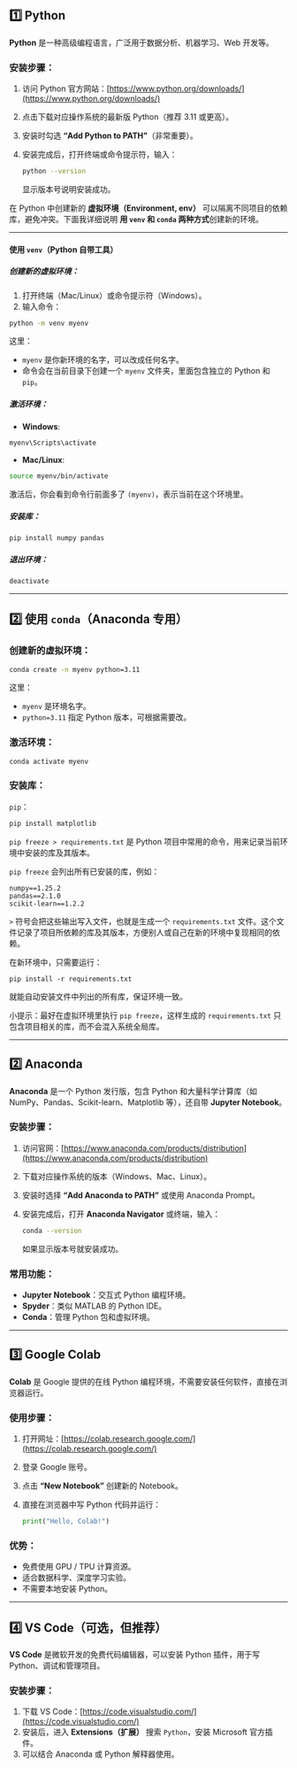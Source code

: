 ## 1️⃣ Python

**Python** 是一种高级编程语言，广泛用于数据分析、机器学习、Web 开发等。

### 安装步骤：

1. 访问 Python 官方网站：[https://www.python.org/downloads/](https://www.python.org/downloads/)
2. 点击下载对应操作系统的最新版 Python（推荐 3.11 或更高）。
3. 安装时勾选 **“Add Python to PATH”**（非常重要）。
4. 安装完成后，打开终端或命令提示符，输入：

   ```bash
   python --version
   ```

   显示版本号说明安装成功。


在 Python 中创建新的 **虚拟环境（Environment, env）** 可以隔离不同项目的依赖库，避免冲突。下面我详细说明 **用 `venv` 和 `conda` 两种方式**创建新的环境。

---

#### 使用 `venv`（Python 自带工具）

##### 创建新的虚拟环境：

1. 打开终端（Mac/Linux）或命令提示符（Windows）。
2. 输入命令：

```bash
python -m venv myenv
```

这里：

* `myenv` 是你新环境的名字，可以改成任何名字。
* 命令会在当前目录下创建一个 `myenv` 文件夹，里面包含独立的 Python 和 `pip`。

##### 激活环境：

* **Windows**:

```bash
myenv\Scripts\activate
```

* **Mac/Linux**:

```bash
source myenv/bin/activate
```

激活后，你会看到命令行前面多了 `(myenv)`，表示当前在这个环境里。

##### 安装库：

```bash
pip install numpy pandas
```

##### 退出环境：

```bash
deactivate
```

---

## 2️⃣ 使用 `conda`（Anaconda 专用）

### 创建新的虚拟环境：

```bash
conda create -n myenv python=3.11
```

这里：

* `myenv` 是环境名字。
* `python=3.11` 指定 Python 版本，可根据需要改。

### 激活环境：

```bash
conda activate myenv
```

### 安装库：


`pip`：

```bash
pip install matplotlib
```

`pip freeze > requirements.txt` 是 Python 项目中常用的命令，用来记录当前环境中安装的库及其版本。

`pip freeze` 会列出所有已安装的库，例如：

```
numpy==1.25.2
pandas==2.1.0
scikit-learn==1.2.2
```

`>` 符号会把这些输出写入文件，也就是生成一个 `requirements.txt` 文件。这个文件记录了项目所依赖的库及其版本，方便别人或自己在新的环境中复现相同的依赖。

在新环境中，只需要运行：

```
pip install -r requirements.txt
```

就能自动安装文件中列出的所有库，保证环境一致。

小提示：最好在虚拟环境里执行 `pip freeze`，这样生成的 `requirements.txt` 只包含项目相关的库，而不会混入系统全局库。



---

## 2️⃣ Anaconda

**Anaconda** 是一个 Python 发行版，包含 Python 和大量科学计算库（如 NumPy、Pandas、Scikit-learn、Matplotlib 等），还自带 **Jupyter Notebook**。

### 安装步骤：

1. 访问官网：[https://www.anaconda.com/products/distribution](https://www.anaconda.com/products/distribution)
2. 下载对应操作系统的版本（Windows、Mac、Linux）。
3. 安装时选择 **“Add Anaconda to PATH”** 或使用 Anaconda Prompt。
4. 安装完成后，打开 **Anaconda Navigator** 或终端，输入：

   ```bash
   conda --version
   ```

   如果显示版本号就安装成功。

### 常用功能：

* **Jupyter Notebook**：交互式 Python 编程环境。
* **Spyder**：类似 MATLAB 的 Python IDE。
* **Conda**：管理 Python 包和虚拟环境。

---

## 3️⃣ Google Colab

**Colab** 是 Google 提供的在线 Python 编程环境，不需要安装任何软件，直接在浏览器运行。

### 使用步骤：

1. 打开网址：[https://colab.research.google.com/](https://colab.research.google.com/)
2. 登录 Google 账号。
3. 点击 **“New Notebook”** 创建新的 Notebook。
4. 直接在浏览器中写 Python 代码并运行：

   ```python
   print("Hello, Colab!")
   ```

### 优势：

* 免费使用 GPU / TPU 计算资源。
* 适合数据科学、深度学习实验。
* 不需要本地安装 Python。

---

## 4️⃣ VS Code（可选，但推荐）

**VS Code** 是微软开发的免费代码编辑器，可以安装 Python 插件，用于写 Python、调试和管理项目。

### 安装步骤：

1. 下载 VS Code：[https://code.visualstudio.com/](https://code.visualstudio.com/)
2. 安装后，进入 **Extensions（扩展）** 搜索 `Python`，安装 Microsoft 官方插件。
3. 可以结合 Anaconda 或 Python 解释器使用。


